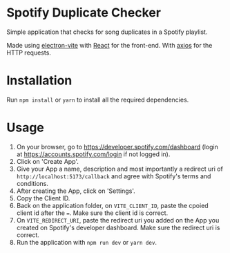 # Spotify Duplicate Checker
Simple application that checks for song duplicates in a Spotify playlist.

Made using [electron-vite](https://electron-vite.org/) with [React](https://react.dev/) for the front-end. With [axios](https://axios-http.com/docs/intro) for the HTTP requests.

# Installation
Run `npm install` or `yarn` to install all the required dependencies.

# Usage
1. On your browser, go to https://developer.spotify.com/dashboard (login at https://accounts.spotify.com/login if not logged in).
2. Click on 'Create App'.
3. Give your App a name, description and most importantly a redirect uri of `http://localhost:5173/callback` and agree with Spotify's terms and conditions.
4. After creating the App, click on 'Settings'.
5. Copy the Client ID.
6. Back on the application folder, on `VITE_CLIENT_ID`, paste the cpoied client id after the `=`. Make sure the client id is correct.
7. On `VITE_REDIRECT_URI`, paste the redirect uri you added on the App you created on Spotify's developer dashboard. Make sure the redirect uri is correct.
8. Run the application with `npm run dev` or `yarn dev`.
